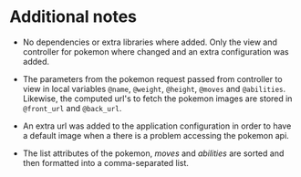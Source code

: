 # Additional notes

- No dependencies or extra libraries where added. Only the view and controller for pokemon where changed and an extra configuration was added.

- The parameters from the pokemon request passed from controller to view in local variables `@name`, `@weight`, `@height`, `@moves` and `@abilities`. Likewise, the computed url's to fetch the pokemon images are stored in `@front_url` and `@back_url`.

- An extra url was added to the application configuration in order to have a default image when a there is a problem accessing the pokemon api.

- The list attributes of the pokemon, _moves_ and _abilities_ are sorted and then formatted into a comma-separated list.
